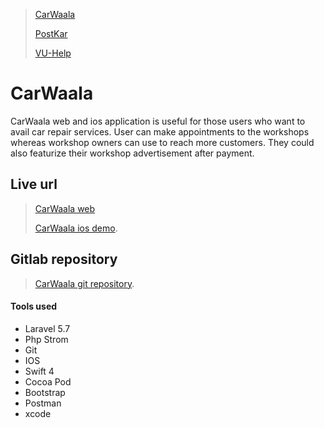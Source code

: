 > [CarWaala](https://itshassan.me)
>
> [PostKar](./post-kar.md)
>
> [VU-Help](./vu-help.md)

# CarWaala

CarWaala web and ios application is useful for those users who want to avail car repair services. User can make appointments to the workshops whereas workshop owners can use to reach more customers. They could also featurize their workshop advertisement after payment.

## Live url

> [CarWaala web](http://vu-help.herokuapp.com/forum) 
>
> [CarWaala ios demo](http://vu-help.herokuapp.com/forum).

## Gitlab repository

> [CarWaala git repository](http://vu-help.herokuapp.com/forum).
>

#### Tools used

*   Laravel 5.7
*   Php Strom
*   Git
*   IOS
*   Swift 4
*   Cocoa Pod
*   Bootstrap
*   Postman
*   xcode

>
